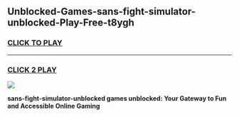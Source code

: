 
## Unblocked-Games-sans-fight-simulator-unblocked-Play-Free-t8ygh
<h3>
<a href="https://premium76.site?title=sans-fight-simulator-unblocked&ref=18A1">CLICK TO PLAY</a></h3>
<hr>

<h3>
<a href="https://premium76.site?title=sans-fight-simulator-unblocked&ref=18A1">CLICK 2 PLAY</a>
  
</h3>

<a href="https://premium76.site?title=sans-fight-simulator-unblocked&ref=18A1"><img src="https://clearcache.store/games.png"></a>


**sans-fight-simulator-unblocked games unblocked: Your Gateway to Fun and Accessible Online Gaming**
